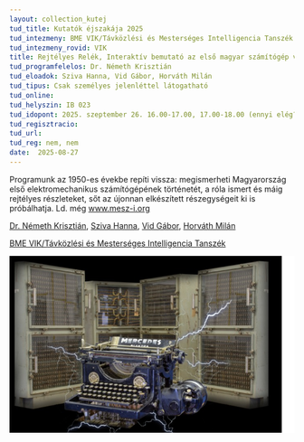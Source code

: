 ```yaml
---
layout: collection_kutej
tud_title: Kutatók éjszakája 2025
tud_intezmeny: BME VIK/Távközlési és Mesterséges Intelligencia Tanszék
tud_intezmeny_rovid: VIK
title: Rejtélyes Relék, Interaktív bemutató az első magyar számítógép visszafejtéséről
tud_programfelelos: Dr. Németh Krisztián
tud_eloadok: Sziva Hanna, Vid Gábor, Horváth Milán
tud_tipus: Csak személyes jelenléttel látogatható
tud_online: 
tud_helyszin: IB 023
tud_idopont: 2025. szeptember 26. 16.00-17.00, 17.00-18.00 (ennyi elég?)
tud_regisztracio: 
tud_url: 
tud_reg: nem, nem
date:  2025-08-27
---
```


Programunk az 1950-es évekbe repíti vissza: megismerheti Magyarország első elektromechanikus számítógépének történetét, a róla ismert és máig rejtélyes részleteket, sőt az újonnan elkészített részegységeit ki is próbálhatja. 
Ld. még www.mesz-i.org

[Dr. Németh Krisztián](https://tudprog.bme.hu/kutatok_ejszakaja/profilok/nemeth_krisztian), [Sziva Hanna](https://tudprog.bme.hu/kutatok_ejszakaja/profilok/sziva_hanna), [Vid Gábor](https://tudprog.bme.hu/kutatok_ejszakaja/profilok/vid_gabor), [Horváth Milán](https://tudprog.bme.hu/kutatok_ejszakaja/profilok/horvath_milan)

[BME VIK/Távközlési és Mesterséges Intelligencia Tanszék](https://www.tmit.bme.hu/)

![Rejtélyes Relék: Interaktív bemutató az első magyar számítógép visszafejtéséről](../2025/images/rejtelyes-relek-interaktiv-bemutato-az-elso-magyar-szamitogep-visszafejteserol.jpg)
